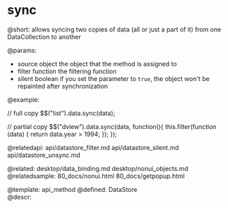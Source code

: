 sync
=============



@short:
	allows syncing two copies of data (all or just a part of it) from one DataCollection to another

@params:
- source		object		the object that the method is assigned to
- filter		function		the filtering function
- silent		boolean		if you set the parameter to `true`, the object won't be repainted after synchronization

@example:

// full copy
$$("list").data.sync(data);
			
// partial copy
$$("dview").data.sync(data, function(){
	this.filter(function (data) {
	return data.year > 1994;
	});
}); 

@relatedapi:
	api/datastore_filter.md
	api/datastore_silent.md
    api/datastore_unsync.md
    
@related:
	desktop/data_binding.md
    desktop/nonui_objects.md
@relatedsample:
	80_docs/nonui.html
    80_docs/getpopup.html


@template:	api_method
@defined:	DataStore	
@descr:
